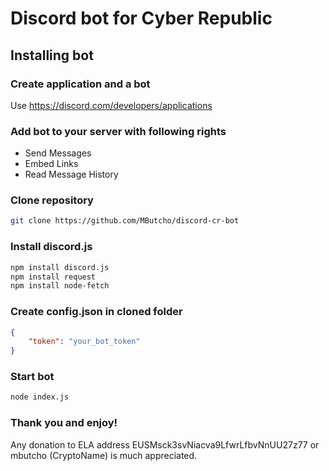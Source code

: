 # Discord bot for Cyber Republic

## Installing bot

### Create application and a bot
Use https://discord.com/developers/applications

### Add bot to your server with following rights
+ Send Messages
+ Embed Links
+ Read Message History

### Clone repository
```bash
git clone https://github.com/MButcho/discord-cr-bot
```

### Install discord.js
```bash
npm install discord.js
npm install request
npm install node-fetch
```

### Create config.json in cloned folder
```json
{
	"token": "your_bot_token"
}
```

### Start bot
```bash
node index.js
```
### Thank you and enjoy!

Any donation to ELA address EUSMsck3svNiacva9LfwrLfbvNnUU27z77 or mbutcho (CryptoName) is much appreciated.

